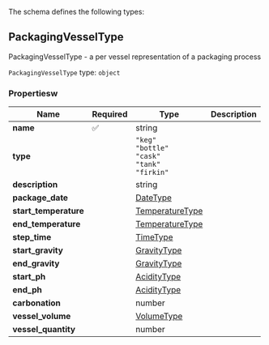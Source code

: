 The schema defines the following types:

## PackagingVesselType 

PackagingVesselType - a per vessel representation of a packaging process

`PackagingVesselType` type: `object`

### Propertiesw

|Name|Required|Type|Description|
|--|--|--|--|
| **name** | :white_check_mark: | string|  |
| **type** |  | `"keg"`<br/>`"bottle"`<br/>`"cask"`<br/>`"tank"`<br/>`"firkin"`|  |
| **description** |  | string|  |
| **package_date** |  | [DateType](measureable_units.json.md#datetype)|  |
| **start_temperature** |  | [TemperatureType](measureable_units.json.md#temperaturetype)|  |
| **end_temperature** |  | [TemperatureType](measureable_units.json.md#temperaturetype)|  |
| **step_time** |  | [TimeType](measureable_units.json.md#timetype)|  |
| **start_gravity** |  | [GravityType](measureable_units.json.md#gravitytype)|  |
| **end_gravity** |  | [GravityType](measureable_units.json.md#gravitytype)|  |
| **start_ph** |  | [AcidityType](measureable_units.json.md#aciditytype)|  |
| **end_ph** |  | [AcidityType](measureable_units.json.md#aciditytype)|  |
| **carbonation** |  | number|  |
| **vessel_volume** |  | [VolumeType](measureable_units.json.md#volumetype)|  |
| **vessel_quantity** |  | number|  |

